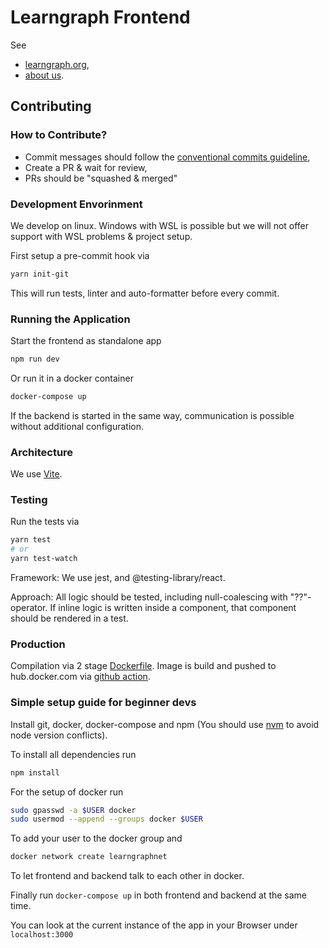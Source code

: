 # Learngraph Frontend

See

- [learngraph.org](https://learngraph.org/),
- [about us](https://learngraph.org/about).

## Contributing

### How to Contribute?

- Commit messages should follow the [conventional commits guideline](https://www.conventionalcommits.org/en/v1.0.0/),
- Create a PR & wait for review,
- PRs should be "squashed & merged"

### Development Envorinment

We develop on linux. Windows with WSL is possible but we will not offer support
with WSL problems & project setup.

First setup a pre-commit hook via

```sh
yarn init-git
```

This will run tests, linter and auto-formatter before every commit.

### Running the Application

Start the frontend as standalone app

```sh
npm run dev
```

Or run it in a docker container

```sh
docker-compose up
```

If the backend is started in the same way, communication is possible without
additional configuration.

### Architecture

We use [Vite](https://vitejs.dev/).

### Testing

Run the tests via

```sh
yarn test
# or
yarn test-watch
```

Framework: We use jest, and @testing-library/react.

Approach: All logic should be tested, including null-coalescing with
"??"-operator. If inline logic is written inside a component, that component
should be rendered in a test.

### Production

Compilation via 2 stage [Dockerfile](./Dockerfile).
Image is build and pushed to hub.docker.com via [github action](.github/workflows/release.yml).

### Simple setup guide for beginner devs

Install git, docker, docker-compose and npm (You should use
[nvm](https://github.com/nvm-sh/nvm?tab=readme-ov-file#install--update-script)
to avoid node version conflicts).

To install all dependencies run

```sh
npm install
```

For the setup of docker run

```sh
sudo gpasswd -a $USER docker
sudo usermod --append --groups docker $USER
```

To add your user to the docker group and

```sh
docker network create learngraphnet
```

To let frontend and backend talk to each other in docker.

Finally run `docker-compose up` in both frontend and backend at the same time.

You can look at the current instance of the app in your Browser under
`localhost:3000`
